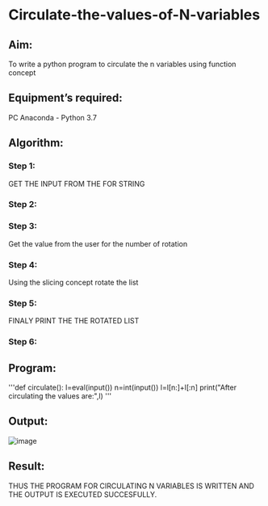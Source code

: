 # Circulate-the-values-of-N-variables
## Aim:
To write a python program to circulate the n variables using function concept
## Equipment’s required:
PC
Anaconda - Python 3.7
## Algorithm: 
### Step 1: 
GET THE INPUT FROM THE FOR STRING
### Step 2: 

### Step 3: 
Get the value from the user for the number of rotation
### Step 4: 
Using the slicing concept rotate the list

### Step 5: 
FINALY PRINT THE THE ROTATED LIST
### Step 6: 
## Program:
'''def circulate():
    l=eval(input())
    n=int(input())
    l=l[n:]+l[:n]
    print("After circulating the values are:",l)
    '''

## Output:
![image](https://github.com/MOHAMEDRIDWAN/Circulate-the-values-of-N-variables/assets/146993368/f33b954b-47f4-4f2d-b94b-ed682e47f800)


## Result:
THUS THE PROGRAM FOR CIRCULATING N VARIABLES IS WRITTEN AND THE OUTPUT IS EXECUTED SUCCESFULLY. 

